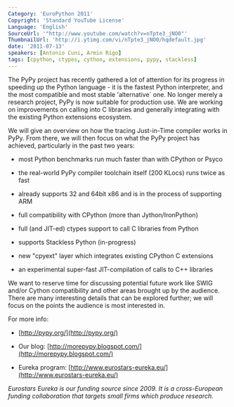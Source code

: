 ```yaml
---
Category: 'EuroPython 2011'
Copyright: 'Standard YouTube License'
Language: 'English'
SourceUrl: '"http://www.youtube.com/watch?v=nTpte3_jNO0"'
ThumbnailUrl: 'http://i.ytimg.com/vi/nTpte3_jNO0/hqdefault.jpg'
date: '2011-07-13'
speakers: [Antonio Cuni, Armin Rigo]
tags: [cpython, ctypes, cython, extensions, pypy, stackless]
---
```

The PyPy project has recently gathered a lot of attention for its progress in
speeding up the Python language - it is the fastest Python interpreter, and
the most compatible and most stable 'alternative´ one. No longer merely a
research project, PyPy is now suitable for production use. We are working on
improvements on calling into C libraries and generally integrating with the
existing Python extensions ecosystem.

We will give an overview on how the tracing Just-in-Time compiler works in
PyPy. From there, we will then focus on what the PyPy project has achieved,
particularly in the past two years:

  * most Python benchmarks run much faster than with CPython or Psyco

  * the real-world PyPy compiler toolchain itself (200 KLocs) runs twice as fast

  * already supports 32 and 64bit x86 and is in the process of supporting ARM

  * full compatibility with CPython (more than Jython/IronPython)

  * full (and JIT-ed) ctypes support to call C libraries from Python

  * supports Stackless Python (in-progress)

  * new "cpyext" layer which integrates existing CPython C extensions

  * an experimental super-fast JIT-compilation of calls to C++ libraries

We want to reserve time for discussing potential future work like SWIG and/or
Cython compatibility and other areas brought up by the audience. There are
many interesting details that can be explored further; we will focus on the
points the audience is most interested in.

For more info:

  * [http://pypy.org/](http://pypy.org/)

  * Our blog: [http://morepypy.blogspot.com/](http://morepypy.blogspot.com/)

  * Eureka program: [http://www.eurostars-eureka.eu/](http://www.eurostars-eureka.eu/)

_Eurostars Eureka is our funding source since 2009. It is a cross-European
funding collaboration that targets small firms which produce research._

